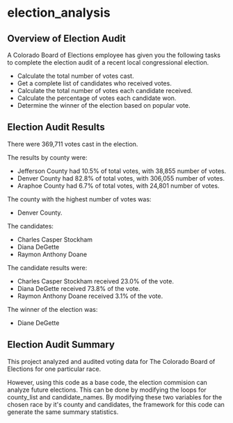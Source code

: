 # election_analysis

## Overview of Election Audit
A Colorado Board of Elections employee has given you the following tasks to complete the election audit of a recent local congressional election.

- Calculate the total number of votes cast.
- Get a complete list of candidates who received votes.
- Calculate the total number of votes each candidate received.
- Calculate the percentage of votes each candidate won.
- Determine the winner of the election based on popular vote.



## Election Audit Results

There were 369,711 votes cast in the election.

 The results by county were:

- Jefferson County had 10.5% of total votes, with 38,855 number of votes.
- Denver County had 82.8% of total votes, with 306,055 number of votes.
- Araphoe County had 6.7% of total votes, with 24,801 number of votes.

The county with the highest number of votes was:
- Denver County.

The candidates:

- Charles Casper Stockham
- Diana DeGette
- Raymon Anthony Doane

The candidate results were:

- Charles Casper Stockham received 23.0% of the vote.
- Diana DeGette received 73.8% of the vote.
- Raymon Anthony Doane received 3.1% of the vote. 

The winner of the election was:

- Diane DeGette

## Election Audit Summary

This project analyzed and audited voting data for The Colorado Board of Elections for one particular race.

However, using this code as a base code, the election commision can analyze future elections. This can be done by modifying the loops for county_list and candidate_names. By modifying these two variables for the chosen race by it's county and candidates, the framework for this code can generate the same summary statistics.
